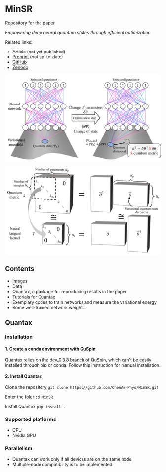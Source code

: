 # MinSR
Repository for the paper

_Empowering deep neural quantum states through efficient optimization_

Related links:
- Article (not yet published)
- [Preprint](https://arxiv.org/abs/2302.01941) (not up-to-date)
- [GitHub](https://github.com/ChenAo-Phys/MinSR)
- [Zenodo](https://zenodo.org/doi/10.5281/zenodo.7657551)

![images](/images/geometry_Fig1a.jpg)

![matrix](/images/matrix_Fig1b.jpg)


## Contents

- Images
- Data
- Quantax, a package for reproducing results in the paper
- Tutorials for Quantax
- Exemplary codes to train networks and measure the variational energy
- Some well-trained network weights

## Quantax

### Installation

#### 1. Create a conda environment with QuSpin
Quantax relies on the dev_0.3.8 branch of QuSpin, which can't be easily installed
through pip or conda. Follow this [instruction](https://github.com/QuSpin/QuSpin/discussions/665) for manual installation.

#### 2. Install Quantax
Clone the repository `git clone https://github.com/ChenAo-Phys/MinSR.git`

Enter the foler `cd MinSR`

Install Quantax `pip install .`


### Supported platforms
- CPU
- Nvidia GPU


### Parallelism
- Quantax can work only if all devices are on the same node
- Multiple-node compatibility is to be implemented
